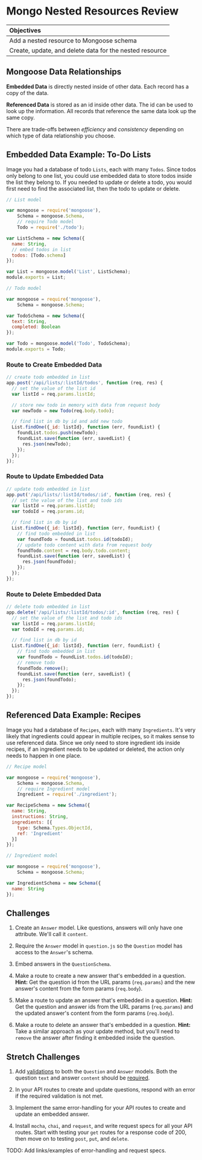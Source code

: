 # Mongo Nested Resources Review

| Objectives |
| :--- |
| Add a nested resource to Mongoose schema |
| Create, update, and delete data for the nested resource |

## Mongoose Data Relationships

**Embedded Data** is directly nested inside of other data. Each record has a copy of the data.

**Referenced Data** is stored as an id inside other data. The id can be used to look up the information. All records that reference the same data look up the same copy.

There are trade-offs between *efficiency* and *consistency* depending on which type of data relationship you choose.

## Embedded Data Example: To-Do Lists

Image you had a database of todo `Lists`, each with many `Todos`. Since todos only belong to one list, you could use embedded data to store todos inside the list they belong to. If you needed to update or delete a todo, you would first need to find the associated list, then the todo to update or delete.

```js
// List model

var mongoose = require('mongoose'),
    Schema = mongoose.Schema,
    // require Todo model
    Todo = require('./todo');

var ListSchema = new Schema({
  name: String,
  // embed todos in list
  todos: [Todo.schema]
});

var List = mongoose.model('List', ListSchema);
module.exports = List;
```

```js
// Todo model

var mongoose = require('mongoose'),
    Schema = mongoose.Schema;

var TodoSchema = new Schema({
  text: String,
  completed: Boolean
});

var Todo = mongoose.model('Todo', TodoSchema);
module.exports = Todo;
```

### Route to Create Embedded Data

```js
// create todo embedded in list
app.post('/api/lists/:listId/todos', function (req, res) {
  // set the value of the list id
  var listId = req.params.listId;

  // store new todo in memory with data from request body
  var newTodo = new Todo(req.body.todo);

  // find list in db by id and add new todo
  List.findOne({_id: listId}, function (err, foundList) {
    foundList.todos.push(newTodo);
    foundList.save(function (err, savedList) {
      res.json(newTodo);
    });
  });
});
```

### Route to Update Embedded Data

```js
// update todo embedded in list
app.put('/api/lists/:listId/todos/:id', function (req, res) {
  // set the value of the list and todo ids
  var listId = req.params.listId;
  var todoId = req.params.id;

  // find list in db by id
  List.findOne({_id: listId}, function (err, foundList) {
    // find todo embedded in list
    var foundTodo = foundList.todos.id(todoId);
    // update todo content with data from request body
    foundTodo.content = req.body.todo.content;
    foundList.save(function (err, savedList) {
      res.json(foundTodo);
    });
  });
});
```

### Route to Delete Embedded Data

```js
// delete todo embedded in list
app.delete('/api/lists/:listId/todos/:id', function (req, res) {
  // set the value of the list and todo ids
  var listId = req.params.listId;
  var todoId = req.params.id;

  // find list in db by id
  List.findOne({_id: listId}, function (err, foundList) {
    // find todo embedded in list
    var foundTodo = foundList.todos.id(todoId);
    // remove todo
    foundTodo.remove();
    foundList.save(function (err, savedList) {
      res.json(foundTodo);
    });
  });
});
```

## Referenced Data Example: Recipes

Image you had a database of `Recipes`, each with many `Ingredients`. It's very likely that ingredients could appear in multiple recipes, so it makes sense to use referenced data. Since we only need to store ingredient ids inside recipes, if an ingredient needs to be updated or deleted, the action only needs to happen in one place.

```js
// Recipe model

var mongoose = require('mongoose'),
    Schema = mongoose.Schema,
    // require Ingredient model
    Ingredient = require('./ingredient');

var RecipeSchema = new Schema({
  name: String,
  instructions: String,
  ingredients: [{
    type: Schema.Types.ObjectId,
    ref: 'Ingredient'
  }]
});
```

```js
// Ingredient model

var mongoose = require('mongoose'),
    Schema = mongoose.Schema;

var IngredientSchema = new Schema({
  name: String
});
```

## Challenges

1. Create an `Answer` model. Like questions, answers will only have one attribute. We'll call it `content`.

2. Require the `Answer` model in `question.js` so the `Question` model has access to the `Answer`'s schema.

3. Embed answers in the `QuestionSchema`.

4. Make a route to create a new answer that's embedded in a question. **Hint:** Get the question id from the URL params (`req.params`) and the new answer's content from the form params (`req.body`).

5. Make a route to update an answer that's embedded in a question. **Hint:** Get the question and answer ids from the URL params (`req.params`) and the updated answer's content from the form params (`req.body`).

6. Make a route to delete an answer that's embedded in a question. **Hint:** Take a similar approach as your update method, but you'll need to `remove` the answer after finding it embedded inside the question.

## Stretch Challenges

1. Add <a href="http://mongoosejs.com/docs/validation" target="_blank">validations</a> to both the `Question` and `Answer` models. Both the question `text` and answer `content` should be <a href="http://mongoosejs.com/docs/api.html#schematype_SchemaType-required" target="_blank">required</a>.

2. In your API routes to create and update questions, respond with an error if the required validation is not met.

3. Implement the same error-handling for your API routes to create and update an embedded answer.

4. Install `mocha`, `chai`, and `request`, and write request specs for all your API routes. Start with testing your `get` routes for a response code of 200, then move on to testing `post`, `put`, and `delete`.

TODO: Add links/examples of error-handling and request specs.
